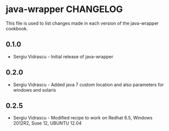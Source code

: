 java-wrapper CHANGELOG
=======================

This file is used to list changes made in each version of the java-wrapper cookbook.

0.1.0
-----
- Sergiu Vidrascu - Initial release of java-wrapper

0.2.0
-----
- Sergiu Vidrascu - Added java 7 custom location and also parameters for windows and solaris

0.2.5
-----
- Sergiu Vidrascu - Modified recipe to work on Redhat 6.5, Windows 2012R2, Suse 12, UBUNTU 12.04